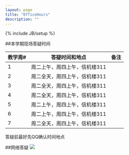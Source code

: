 ```yaml
---
layout: page
title: "OfficeHours"
description: ""
---
```

{% include JB/setup %}

##本学期现场答疑时间

<SCRIPT LANGUAGE="JavaScript">
var firstDay = new Date(2015,2,1,0,0,0); //2015-3-1
var now = Date.now();
var week =  Math.round((now-firstDay.getTime())/86400000.0/7.0+0.5);
if(week<0||week>19) week=0;
document.write("提示：本周是本学期的第<b><font color=blue>"+week+"</font></b>教学周");
</SCRIPT>

<table class="table table-bordered table-condensed">
 <thead>
   <tr>
      <th>教学周# </th>
      <th>答疑时间和地点</th>
	  <th>备注</th>
   </tr>
 </thead> 
 <tbody>
   <tr>
      <td>1  </td>
      <td>周二上午，周四上午，信机楼311  </td>
      <td> </td>
   </tr>

   <tr>
      <td>2  </td>
      <td>周二全天，周四上午，信机楼311</td>
      <td> </td>
   </tr>
   <tr>
      <td>3  </td>
      <td>周二全天，周四上午，信机楼311 </td>
      <td> </td>
   </tr>
   <tr>
      <td>4  </td>
      <td> 周二全天，周四上午，信机楼311</td>
      <td> </td>
   </tr>
   <tr>
      <td>5  </td>
      <td>周二上午，周四上午，信机楼311 </td>
      <td> </td>
   </tr>
   <tr>
      <td>6  </td>
      <td>周二上午，周四上午，信机楼311 </td>
      <td> </td>
   </tr>
   <tr>
      <td>7  </td>
      <td>周二全天，周四上午，信机楼311 </td>
      <td> </td>
   </tr>
<!--   <tr>
      <td>8  </td>
      <td>周三8:00-9:30和12:45-15:15，10.31周五12:00-13:00，16:10-20:10，信机楼311 </td>
      <td> </td>
   </tr>
   <tr>
      <td>9  </td>
      <td>11.5周三8:00-9:30和13:00-16:30 信机楼311，11.7周五8:00-10:30 信机楼311/实验楼411 </td>
      <td> </td>
   </tr>
   <tr>
      <td>10  </td>
      <td>11.12周三8:00-9:30和13:00-20:10 信机楼311，11.14周五8:00-9:30 信机楼311  </td>
      <td> </td>
   </tr>
   <tr>
      <td>11  </td>
      <td>11.19周三8:00-9:30和13:00-20:10 信机楼311，11.21周五8:00-9:30 信机楼311  </td>
      <td> </td>
   </tr>
   <tr>
      <td>12  </td>
      <td>11.24周一11:00-15:10 信机楼311，11.28周五8:00-9:30 信机楼311  </td>
      <td> </td>
   </tr>
   <tr>
      <td>13  </td>
      <td>12.3周三8:00-9:30和13:10-20:10 信机楼311，12.5周五8:00-9:30 信机楼311  </td>
      <td> </td>
   </tr>
   <tr>
      <td>14  </td>
      <td>12.10周三8:00-9:30和13:10-20:10 信机楼311，12.12周五8:00-9:30 信机楼311  </td>
      <td> </td>
   </tr>
   <tr>
      <td>15  </td>
      <td>12.17周三8:00-9:30和13:10-20:10 信机楼311，12.19周五8:00-9:30 信机楼311  </td>
      <td> </td>
   </tr>
-->

 </tbody>
</table>

答疑前最好先QQ确认时间地点

##网络答疑
![](http://i.imgur.com/VqoCatq.png)

